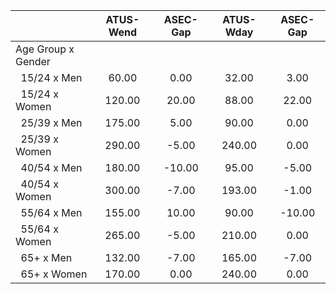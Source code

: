 
|                      |    ATUS-Wend |     ASEC-Gap |    ATUS-Wday |     ASEC-Gap |
| -------------------- | :----------: | :----------: | :----------: | :----------: |
| Age Group x Gender   |              |              |              |              |
| &nbsp;&nbsp;15/24 x Men |        60.00 |         0.00 |        32.00 |         3.00 |
| &nbsp;&nbsp;15/24 x Women |       120.00 |        20.00 |        88.00 |        22.00 |
| &nbsp;&nbsp;25/39 x Men |       175.00 |         5.00 |        90.00 |         0.00 |
| &nbsp;&nbsp;25/39 x Women |       290.00 |        -5.00 |       240.00 |         0.00 |
| &nbsp;&nbsp;40/54 x Men |       180.00 |       -10.00 |        95.00 |        -5.00 |
| &nbsp;&nbsp;40/54 x Women |       300.00 |        -7.00 |       193.00 |        -1.00 |
| &nbsp;&nbsp;55/64 x Men |       155.00 |        10.00 |        90.00 |       -10.00 |
| &nbsp;&nbsp;55/64 x Women |       265.00 |        -5.00 |       210.00 |         0.00 |
| &nbsp;&nbsp;65+ x Men |       132.00 |        -7.00 |       165.00 |        -7.00 |
| &nbsp;&nbsp;65+ x Women |       170.00 |         0.00 |       240.00 |         0.00 |

